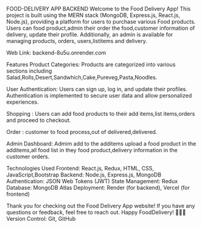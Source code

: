 FOOD-DELIVERY APP BACKEND
Welcome to the Food Delivery App! This project is built using the MERN stack (MongoDB, Express.js, React.js, Node.js), providing a platform for users to purchase various Food products. Users can food product,admin their order the food,customer information of delivery, update their profile. Additionally, an admin  is available for managing products, orders, users,listitems and delivery.

Web Link: backend-8u5u.onrender.com

Features
Product Categories: Products are categorized into various sections including Salad,Rolls,Desert,Sandwhich,Cake,Pureveg,Pasta,Noodles.

User Authentication: Users can sign up, log in, and update their profiles. Authentication is implemented to secure user data and allow personalized experiences.

Shopping : Users can add food products to their add items,list items,orders and proceed to checkout.



Order : customer to food process,out of delivered,delivered.

Admin Dashboard: Admim add to the additems upload a food product in the additems,all food list in they food product,delivery information in the customer orders.

Technologies Used
Frontend: React.js, Redux, HTML, CSS, JavaScript,Bootstrap
Backend: Node.js, Express.js, MongoDB
Authentication: JSON Web Tokens (JWT)
State Management: Redux
Database: MongoDB Atlas
Deployment: Render (for backend), Vercel (for frontend)

Thank you for checking out the Food Delivery App website! If you have any questions or feedback, feel free to reach out. Happy FoodDelivery! 🐠🌿🛒
Version Control: Git, GitHub
